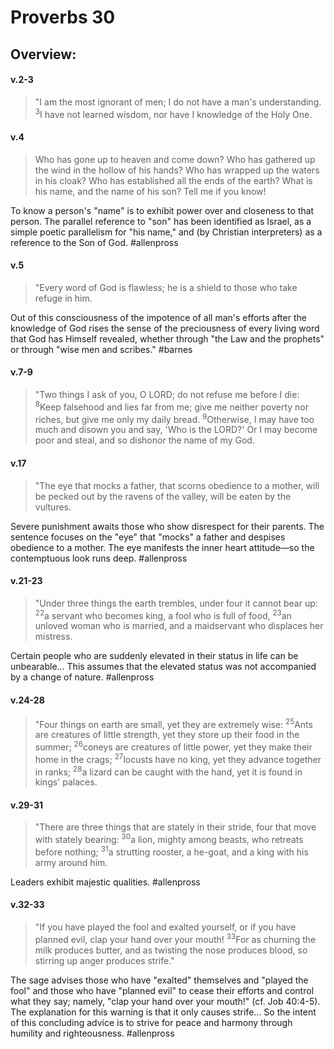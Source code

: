 # Proverbs 30

## Overview:


#### v.2-3
>"I am the most ignorant of men; I do not have a man's understanding. <sup>3</sup>I have not learned wisdom, nor have I knowledge of the Holy One.

#### v.4
>Who has gone up to heaven and come down? Who has gathered up the wind in the hollow of his hands? Who has wrapped up the waters in his cloak? Who has established all the ends of the earth? What is his name, and the name of his son? Tell me if you know!

To know a person's "name" is to exhibit power over and closeness to that person. The parallel reference to "son" has been identified as Israel, as a simple poetic parallelism for "his name," and (by Christian interpreters) as a  reference to the Son of God.
#allenpross 

#### v.5
>"Every word of God is flawless; he is a shield to those who take refuge in him.

Out of this consciousness of the impotence of all man's efforts after the knowledge of God rises the sense of the preciousness of every living word that God has Himself revealed, whether through "the Law and the prophets" or through "wise men and scribes."
#barnes 

#### v.7-9
>"Two things I ask of you, O LORD; do not refuse me before I die: <sup>8</sup>Keep falsehood and lies far from me; give me neither poverty nor riches, but give me only my daily bread. <sup>9</sup>Otherwise, I may have too much and disown you and say, 'Who is the LORD?' Or I may become poor and steal, and so dishonor the name of my God.

#### v.17
>"The eye that mocks a father, that scorns obedience to a mother, will be pecked out by the ravens of the valley, will be eaten by the vultures.

Severe punishment awaits those who show disrespect for their parents. The sentence focuses on the "eye" that "mocks" a father and despises obedience to a mother. The eye manifests the inner heart attitude—so the contemptuous look runs deep.
#allenpross 

#### v.21-23
>"Under three things the earth trembles, under four it cannot bear up: <sup>22</sup>a servant who becomes king, a fool who is full of food, <sup>23</sup>an unloved woman who is married, and a maidservant who displaces her mistress.

Certain people who are suddenly elevated in their status in life can be unbearable... This assumes that the elevated status was not accompanied by a change of nature.
#allenpross 

#### v.24-28
>"Four things on earth are small, yet they are extremely wise: <sup>25</sup>Ants are creatures of little strength, yet they store up their food in the summer; <sup>26</sup>coneys are creatures of little power, yet they make their home in the crags; <sup>27</sup>locusts have no king, yet they advance together in ranks; <sup>28</sup>a lizard can be caught with the hand, yet it is found in kings' palaces.

#### v.29-31
>"There are three things that are stately in their stride, four that move with stately bearing: <sup>30</sup>a lion, mighty among beasts, who retreats before nothing; <sup>31</sup>a strutting rooster, a he-goat, and a king with his army around him.

Leaders exhibit majestic qualities.
#allenpross 

#### v.32-33
>"If you have played the fool and exalted yourself, or if you have planned evil, clap your hand over your mouth! <sup>33</sup>For as churning the milk produces butter, and as twisting the nose produces blood, so stirring up anger produces strife."

The sage advises those who have "exalted" themselves and "played the fool" and those who have "planned evil" to cease their efforts and control what they say; namely, "clap your hand over your mouth!" (cf. Job 40:4-5). The explanation for this warning is that it only causes strife... So the intent of this concluding advice is to strive for peace and harmony through humility and righteousness.
#allenpross 









